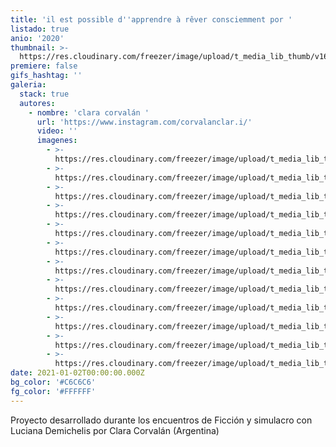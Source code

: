 ```yaml
---
title: 'il est possible d''apprendre à rêver consciemment por '
listado: true
anio: '2020'
thumbnail: >-
  https://res.cloudinary.com/freezer/image/upload/t_media_lib_thumb/v1609562395/2021/12_bebrsa.jpg
premiere: false
gifs_hashtag: ''
galeria:
  stack: true
  autores:
    - nombre: 'clara corvalán '
      url: 'https://www.instagram.com/corvalanclar.i/'
      video: ''
      imagenes:
        - >-
          https://res.cloudinary.com/freezer/image/upload/t_media_lib_thumb/v1609563159/2021/0_ykhsfy.jpg
        - >-
          https://res.cloudinary.com/freezer/image/upload/t_media_lib_thumb/v1609563132/2021/1_vpwnkv.jpg
        - >-
          https://res.cloudinary.com/freezer/image/upload/t_media_lib_thumb/v1609563114/2021/2_b_c0xfaz.jpg
        - >-
          https://res.cloudinary.com/freezer/image/upload/t_media_lib_thumb/v1609563036/2021/3_1_djioes.jpg
        - >-
          https://res.cloudinary.com/freezer/image/upload/t_media_lib_thumb/v1609562969/2021/4_ivg39u.jpg
        - >-
          https://res.cloudinary.com/freezer/image/upload/t_media_lib_thumb/v1609562894/2021/6_n88bcg.jpg
        - >-
          https://res.cloudinary.com/freezer/image/upload/t_media_lib_thumb/v1609562791/2021/8_j7hz3q.jpg
        - >-
          https://res.cloudinary.com/freezer/image/upload/t_media_lib_thumb/v1609562768/2021/9_id3c1x.jpg
        - >-
          https://res.cloudinary.com/freezer/image/upload/t_media_lib_thumb/v1609562630/2021/10_tkfxcj.jpg
        - >-
          https://res.cloudinary.com/freezer/image/upload/t_media_lib_thumb/v1609562537/2021/11_thukj1.jpg
        - >-
          https://res.cloudinary.com/freezer/image/upload/t_media_lib_thumb/v1609562473/2021/12_e6citw.jpg
        - >-
          https://res.cloudinary.com/freezer/image/upload/t_media_lib_thumb/v1609562449/2021/13_iaut47.jpg
date: 2021-01-02T00:00:00.000Z
bg_color: '#C6C6C6'
fg_color: '#FFFFFF'
---
```


Proyecto desarrollado durante los encuentros de Ficción y simulacro con Luciana Demichelis por Clara Corvalán (Argentina)
